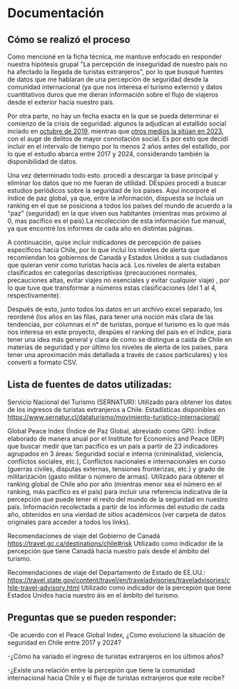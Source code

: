 # Documentación

## Cómo se realizó el proceso 

Como mencioné en la ficha técnica, me mantuve enfocado en responder nuestra hipótesis grupal "La percepción de inseguridad de nuestro país no ha afectado la llegada de turistas extranjeros", por lo que busqué fuentes de datos que me hablaran de una percepción de seguridad desde la comunidad internacional (ya que nos interesa el turismo externo) y datos cuantitativos duros que me dieran información sobre el flujo de viajeros desde el exterior hacia nuestro país. 

Por otra parte, no hay un fecha exacta en la que  se pueda determinar el comienzo de la crisis de seguridad: algunos la adjudican al estallido social inciado en [octubre de 2019](https://www.dw.com/es/la-cronolog%C3%ADa-del-estallido-social-de-chile/a-51407726), mientras que [otros medios la sitúan en 2023](https://www.elmostrador.cl/noticias/opinion/columnas/2024/01/09/el-2024-y-la-crisis-de-seguridad-no-mas-excusas/), con el auge de delitos de mayor connotación social. Es por esto que decidí incluir en el intervalo de tiempo por lo menos 2 años antes del estallido, por lo que el estudio abarca entre 2017 y 2024, considerando también la disponibilidad de datos.

Una vez determinado todo esto. procedí a descargar la base principal y eliminar los datos que no me fueran de utilidad. DEspúes procedí a buscar estudios periódicos sobre la seguridad de los países. Aquí incorporé el índice de paz global, ya que, entre la información, dispuesta se incluía un ranking en el que se posiciona a todos los países del mundo de acuerdo a la "paz" (seguridad) en la que viven sus habitantes (mientras mas próximo al 0, mas pacífico es el país).La recolección de esta información fue manual, ya que encontré los informes de cada año en distintas páginas.

A continuación, quise incluir indicadores de percepción de países específicos hacia Chile, por lo que incluí los niveles de alerta que recomiendan los gobiernos de Canadá y Estados Unidos a sus ciudadanos que quieran venir como turistas hacia acá. Los niveles de alerta estaban clasificados en categorías descriptivas (precauciones normales, precauciones altas, evitar viajes no esenciales y evitar cualquier viaje) , por lo que tuve que transformar a números estas clasificaciones (del 1 al 4, respectivamente). 

Después de esto, junto todos los datos en un archivo excel separado, los reordené (los años en las filas, para tener una noción más clara de las tendencias, por columnas el n° de turistas, porque el turismo es lo que más nos interesa en este proyecto, despúes el ranking del país en el índice, para tener una idea más general y clara de como se distingue a caída de Chile en materias de seguridad y por último los niveles de alerta de los países, para tener una aproximación más detallada a través de casos particulares) y los convertí a formato CSV.

## Lista de fuentes de datos utilizadas: 

Servicio Nacional del Turismo (SERNATUR): Utilizado para obtener los datos de los ingresos de turistas extranjeros a Chile. Estadísticas disponibles en https://www.sernatur.cl/dataturismo/movimiento-turistico-internacional/

Global Peace Index (Índice de Paz Global, abreviado como GPI): Índice elaborado de manera anual por el Institute for Economics and Peace (IEP) que buscar medir que tan pacífico es un país a partir de 23 indicadores agrupados en 3 áreas: Seguridad social e interna (criminalidad, violencia, conflictos sociales, etc.), Conflictos nacionales e internacionales en curso (guerras civiles, disputas externas, tensiones fronterizas, etc.) y grado de militarización (gasto militar o número de armas). Utilizado para obtener el ranking global de Chile año por año (mientras menor sea el número en el ranking, más pacífico es el país) para incluir una referencia indicativa de la percepción que puede tener el resto del mundo de la seguridad en nuestro país. Información recolectada a partir de los informes del estudio de cada año, obtenidos en una vierdad de sitios académicos (ver  carpeta de datos originales para acceder a todos los links).

Recomendaciones de viaje del Gobierno de Canadá https://travel.gc.ca/destinations/chile#risk Utilizado como indicador de la percepción que tiene Canadá hacia nuestro país desde el ámbito del turismo.

Recomendaciones de viaje del Departamento de Estado de EE.UU.: https://travel.state.gov/content/travel/en/traveladvisories/traveladvisories/chile-travel-advisory.html Utilizado como indicador de la percepión que tiene Estados Unidos hacia nuestro áis en el ámbito del turismo.

## Preguntas que se pueden responder: 
-De acuerdo con el Peace Global Index, ¿Como evolucionó la situación de seguridad en Chile entre 2017 y 2024?

-¿Cómo ha variado el ingreso de turistas extranjeros en los últimos años?

-¿Existe una relación entre la percepión que tiene la comunidad internacional hacia Chile y el fluje de turistas extranjeros que este recibe?


